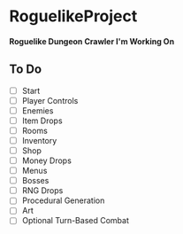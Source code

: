 # RoguelikeProject
#### Roguelike Dungeon Crawler I'm Working On

## To Do

- [ ] Start
- [ ] Player Controls
- [ ] Enemies
- [ ] Item Drops
- [ ] Rooms
- [ ] Inventory
- [ ] Shop
- [ ] Money Drops
- [ ] Menus
- [ ] Bosses
- [ ] RNG Drops
- [ ] Procedural Generation
- [ ] Art
- [ ] Optional Turn-Based Combat
